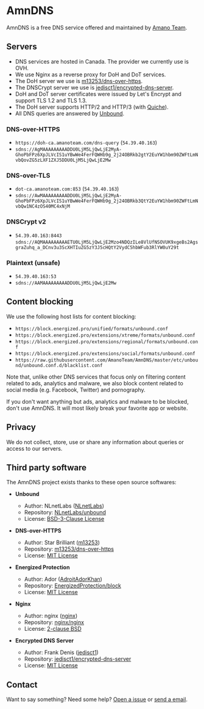 # AmnDNS

AmnDNS is a free DNS service offered and maintained by [Amano Team](https://amanoteam.com/).

## Servers

* DNS services are hosted in Canada. The provider we currently use is OVH.
* We use Nginx as a reverse proxy for DoH and DoT services.
* The DoH server we use is [m13253/dns-over-https](https://github.com/m13253/dns-over-https).
* The DNSCrypt server we use is [jedisct1/encrypted-dns-server](https://github.com/jedisct1/encrypted-dns-server).
* DoH and DoT server certificates were issued by Let's Encrypt and support TLS 1.2 and TLS 1.3.
* The DoH server supports HTTP/2 and HTTP/3 (with [Quiche](https://github.com/cloudflare/quiche)).
* All DNS queries are answered by [Unbound](https://github.com/NLnetLabs/unbound).

### DNS-over-HTTPS

* `https://doh-ca.amanoteam.com/dns-query` (`54.39.40.163`)
* `sdns://AgMAAAAAAAAADDU0LjM5LjQwLjE2MyA-GhoPbFPz6XpJLVcIS1uYBwWe4FerFQWHb9g_2j24OBRkb2gtY2EuYW1hbm90ZWFtLmNvbQovZG5zLXF1ZXJ5DDU0LjM5LjQwLjE2Mw`

### DNS-over-TLS

* `dot-ca.amanoteam.com:853` (`54.39.40.163`)
* `sdns://AwMAAAAAAAAADDU0LjM5LjQwLjE2MyA-GhoPbFPz6XpJLVcIS1uYBwWe4FerFQWHb9g_2j24OBRkb3QtY2EuYW1hbm90ZWFtLmNvbQw1NC4zOS40MC4xNjM`

### DNSCrypt v2

* `54.39.40.163:8443` `sdns://AQMAAAAAAAAAETU0LjM5LjQwLjE2Mzo4NDQzILe8VlUfNSOVUK9xgeBs2AgsgraZuhq_a_DCnv3u3ScXHTIuZG5zY3J5cHQtY2VydC5hbWFub3RlYW0uY29t`

### Plaintext (unsafe)

* `54.39.40.163:53`
* `sdns://AAMAAAAAAAAADDU0LjM5LjQwLjE2Mw`

## Content blocking

We use the following host lists for content blocking:

* `https://block.energized.pro/unified/formats/unbound.conf`
* `https://block.energized.pro/extensions/xtreme/formats/unbound.conf`
* `https://block.energized.pro/extensions/regional/formats/unbound.conf`
* `https://block.energized.pro/extensions/social/formats/unbound.conf`
* `https://raw.githubusercontent.com/AmanoTeam/AmnDNS/master/etc/unbound/unbound.conf.d/blacklist.conf`

Note that, unlike other DNS services that focus only on filtering content related to ads, analytics and malware, we also block content related to social media (e.g. Facebook, Twitter) and pornography.

If you don't want anything but ads, analytics and malware to be blocked, don't use AmnDNS. It will most likely break your favorite app or website.

## Privacy

We do not collect, store, use or share any information about queries or access to our servers.

## Third party software

The AmnDNS project exists thanks to these open source softwares:

- **Unbound**
  - Author: NLnetLabs ([NLnetLabs](https://github.com/NLnetLabs))
  - Repository: [NLnetLabs/unbound](https://github.com/NLnetLabs/unbound)
  - License: [BSD-3-Clause License](https://github.com/m13253/dns-over-https/blob/master/LICENSE)

- **DNS-over-HTTPS**
  - Author: Star Brilliant ([m13253](https://github.com/m13253))
  - Repository: [m13253/dns-over-https](https://github.com/m13253/dns-over-https)
  - License: [MIT License](https://github.com/NLnetLabs/unbound/blob/master/LICENSE)

- **Energized Protection**
  - Author: Ador ([AdroitAdorKhan](https://github.com/AdroitAdorKhan))
  - Repository: [EnergizedProtection/block](https://github.com/EnergizedProtection/block)
  - License: [MIT License](https://github.com/EnergizedProtection/block/blob/master/LICENSE)

- **Nginx**
  - Author: nginx ([nginx](https://github.com/nginx))
  - Repository: [nginx/nginx](https://github.com/nginx/nginx)
  - License: [2-clause BSD](https://opensource.org/licenses/BSD-2-Clause)

- **Encrypted DNS Server**
  - Author: Frank Denis ([jedisct1](https://github.com/jedisct1))
  - Repository: [jedisct1/encrypted-dns-server](https://github.com/jedisct1/encrypted-dns-server)
  - License: [MIT License](https://github.com/jedisct1/encrypted-dns-server/blob/master/LICENSE)

## Contact

Want to say something? Need some help? [Open a issue](https://github.com/AmanoTeam/AmnDNS/issues) or [send a email](https://spamty.eu/show.php?key=d7967f0e625c5f19c9c655b8).